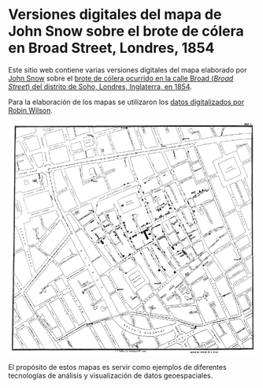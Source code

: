 # Versiones digitales del mapa de John Snow sobre el brote de cólera en Broad Street, Londres, 1854
Este sitio web contiene varias versiones digitales del mapa elaborado por [John Snow](https://en.wikipedia.org/wiki/John_Snow) sobre el [brote de cólera ocurrido en la calle Broad (*Broad Street*) del distrito de Soho, Londres, Inglaterra, en 1854](https://en.wikipedia.org/wiki/1854_Broad_Street_cholera_outbreak).

Para la elaboración de los mapas se utilizaron los [datos digitalizados por Robin Wilson](https://blog.rtwilson.com/john-snows-famous-cholera-analysis-data-in-modern-gis-formats/).

![Mapa de John Snow](https://github.com/broadstreet1854/broadstreet1854.github.io/raw/main/img/819px-Snow-cholera-map-1.jpg)

El propósito de estos mapas es servir como ejemplos de diferentes tecnologías de análisis y visualización de datos geoespaciales.
